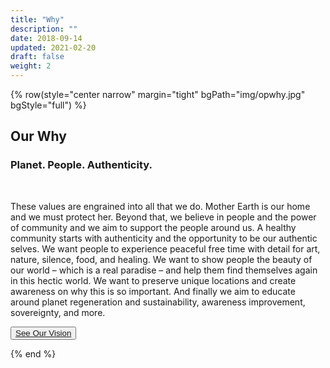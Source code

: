 ```yaml
---
title: "Why"
description: ""
date: 2018-09-14
updated: 2021-02-20
draft: false
weight: 2
---
```


<!-- section 1 (JP) -->

{% row(style="center narrow" margin="tight" bgPath="img/opwhy.jpg" bgStyle="full") %}

<div class="bg-gray-200/50 py-4 px-4 mx-4 rounded-md">

## Our Why

### Planet. People. Authenticity.

<br>

These values are engrained into all that we do. Mother Earth is our home and we must protect her. Beyond that, we believe in people and the power of community and we aim to support the people around us. A healthy community starts with authenticity and the opportunity to be our authentic selves. We want people to experience peaceful free time with detail for art, nature, silence, food, and healing. We want to show people the beauty of our world – which is a real paradise – and help them find themselves again in this hectic world. We want to preserve unique locations and create awareness on why this is so important. And finally we aim to educate around planet regeneration and sustainability, awareness improvement, sovereignty, and more.

<button>[See Our Vision](/vision)</button>

</div>

{% end %}
